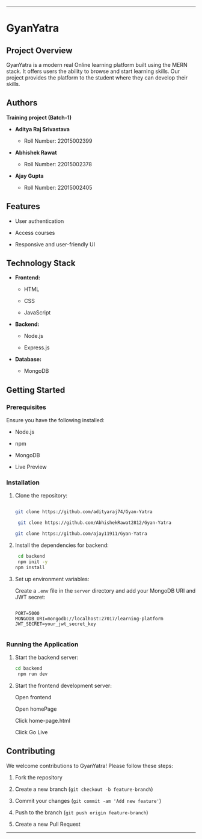 
--- 

# GyanYatra 

## Project Overview 

GyanYatra is a modern real Online learning platform built using the MERN stack. It offers users the ability to browse and start learning skills. Our project provides the platform to the student where they can develop their skills. 

## Authors 

   **Training project (Batch-1)** 

- **Aditya Raj Srivastava** 

  - Roll Number: 22015002399 

- **Abhishek Rawat** 

  - Roll Number: 22015002378 

- **Ajay Gupta** 

  - Roll Number: 22015002405 

## Features 

- User authentication  

- Access courses  

- Responsive and user-friendly UI 

## Technology Stack 

- **Frontend:** 

  - HTML 

  - CSS  

  - JavaScript 

- **Backend:** 

  - Node.js 

  - Express.js 

- **Database:** 

  - MongoDB 

## Getting Started 

### Prerequisites 

Ensure you have the following installed: 

- Node.js 

- npm  

- MongoDB 

- Live Preview 

### Installation 

1. Clone the repository: 

   ```bash 

   git clone https://github.com/adityaraj74/Gyan-Yatra 

    git clone https://github.com/AbhishekRawat2812/Gyan-Yatra

   git clone https://github.com/ajay11911/Gyan-Yatra
   ``` 

2. Install the dependencies for backend: 

   ```bash
    cd backend 
    npm init -y 
   npm install 

      ``` 

3. Set up environment variables: 

   Create a `.env` file in the `server` directory and add your MongoDB URI and JWT secret: 

   ```plaintext
   
   PORT=5000
   MONGODB_URI=mongodb://localhost:27017/learning-platform
   JWT_SECRET=your_jwt_secret_key
 

### Running the Application 

1. Start the backend server: 

   ```bash 
   cd backend 
    npm run dev 
   ``` 

 

2. Start the frontend development server: 

   Open frontend 

   Open homePage 

   Click home-page.html 

   Click Go Live 

## Contributing 

We welcome contributions to GyanYatra! Please follow these steps: 

1. Fork the repository 

2. Create a new branch (`git checkout -b feature-branch`) 

3. Commit your changes (`git commit -am 'Add new feature'`) 

4. Push to the branch (`git push origin feature-branch`) 

5. Create a new Pull Request 

 

 

 

--- 
